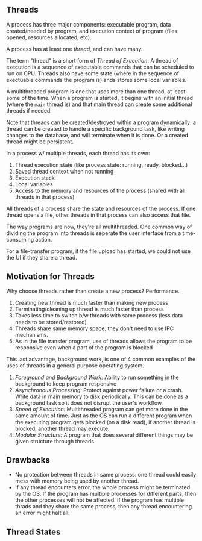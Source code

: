 ## Threads

A process has three major components: executable program, data created/needed by program,
and execution context of program (files opened, resources allocated, etc).

A process has at least one *thread*, and can have many.

The term "thread" is a short form of *Thread of Execution*. A thread of execution is a
sequence of executable commands that can be scheduled to run on CPU. Threads also have
some state (where in the sequence of exectuable commands the program is) ands stores
some local variables.

A multithreaded program is one that uses more than one thread, at least some of the time.
When a program is started, it begins with an initial thread (where the ```main``` thread
is) and that main thread can create some additional threads if needed.

Note that threads can be created/destroyed within a program dynamically: a thread can
be created to handle a specific background task, like writing changes to the database,
and will terminate when it is done. Or a created thread might be persistent.

In a process w/ multiple threads, each thread has its own:

1. Thread execution state (like process state: running, ready, blocked...)
2. Saved thread context when not running
3. Execution stack
4. Local variables
5. Access to the memory and resources of the process (shared with all threads in that process)

All threads of a process share the state and resources of the process. If one thread opens a file,
other threads in that process can also access that file.

The way programs are now, they're all multithreaded. One common way of dividing the program
into threads is seperate the user interface from a time-consuming action.

For a file-transfer program, if the file upload has started, we could not use the UI if they
share a thread.

## Motivation for Threads

Why choose threads rather than create a new process? Performance.

1. Creating new thread is much faster than making new process
2. Terminating/cleaning up thread is much faster than process
3. Takes less time to switch b/w threads with same process (less data needs to be stored/restored)
4. Threads share same memory space, they don't need to use IPC mechanisms.
5. As in the file transfer program, use of threads allows the program to be responsive even when
a part of the program is blocked

This last advantage, background work, is one of 4 common examples of the uses of threads in a general
purpose operating system.

1. *Foreground and Background Work:* Ability to run something in the background to keep program responsive
2. *Asynchronous Processing:* Protect against power failure or a crash. Write data in main memory to disk
periodically. This can be done as a background task so it does not disrupt the user's workflow.
3. *Speed of Execution:* Multithreaded program can get more done in the same amount of time. Just as the
OS can run a different program when the executing program gets blocked (on a disk read), if another
thread is blocked, another thread may execute.
4. *Modular Structure:* A program that does several different things may be given structure through threads

## Drawbacks

- No protection between threads in same process: one thread could easily mess with memory being used
by another thread.
- If any thread encounters error, the whole process might be terminated by the OS. If the program has multiple
processes for different parts, then the other processes will not be affected. If the program has
multiple thrads and they share the same process, then any thread encountering an error might halt all.

## Thread States

